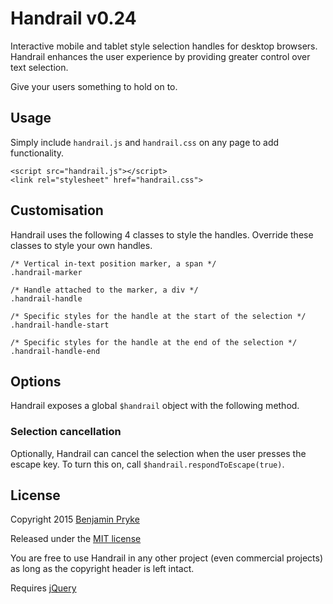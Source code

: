 # Handrail v0.24
Interactive mobile and tablet style selection handles for desktop browsers.
Handrail enhances the user experience by providing greater control over text selection.

Give your users something to hold on to.

## Usage
Simply include `handrail.js` and `handrail.css` on any page to add functionality.

    <script src="handrail.js"></script>
    <link rel="stylesheet" href="handrail.css">

## Customisation
Handrail uses the following 4 classes to style the handles. Override these classes to style your own handles.

    /* Vertical in-text position marker, a span */
    .handrail-marker
    
    /* Handle attached to the marker, a div */
    .handrail-handle
    
    /* Specific styles for the handle at the start of the selection */
    .handrail-handle-start
    
    /* Specific styles for the handle at the end of the selection */
    .handrail-handle-end

## Options
Handrail exposes a global `$handrail` object with the following method.

### Selection cancellation
Optionally, Handrail can cancel the selection when the user presses the escape key.
To turn this on, call `$handrail.respondToEscape(true)`.

## License
Copyright 2015 [Benjamin Pryke](www.benpryke.com)

Released under the [MIT license](http://en.wikipedia.org/wiki/MIT_License)

You are free to use Handrail in any other project (even commercial projects) as long as the copyright header is left intact.

Requires [jQuery](http://jquery.com/)
